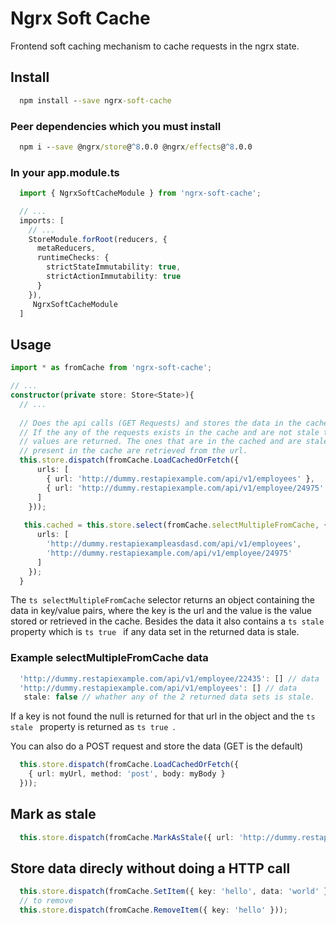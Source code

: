 # Ngrx Soft Cache 

Frontend soft caching mechanism to cache requests in the ngrx state.

## Install
```cmd
  npm install --save ngrx-soft-cache
```

### Peer dependencies which you must install
```cmd
  npm i --save @ngrx/store@^8.0.0 @ngrx/effects@^8.0.0
```
### In your app.module.ts
```ts
  import { NgrxSoftCacheModule } from 'ngrx-soft-cache';

  // ...
  imports: [
    // ...
    StoreModule.forRoot(reducers, {
      metaReducers,
      runtimeChecks: {
        strictStateImmutability: true,
        strictActionImmutability: true
      }
    }),
     NgrxSoftCacheModule
  ]
```

## Usage
```ts
import * as fromCache from 'ngrx-soft-cache';

// ...
constructor(private store: Store<State>){
  // ...
  
  // Does the api calls (GET Requests) and stores the data in the cache.
  // If the any of the requests exists in the cache and are not stale then the cached
  // values are returned. The ones that are in the cached and are stale or are not
  // present in the cache are retrieved from the url.
  this.store.dispatch(fromCache.LoadCachedOrFetch({
      urls: [
        { url: 'http://dummy.restapiexample.com/api/v1/employees' },
        { url: 'http://dummy.restapiexample.com/api/v1/employee/24975' },
      ]
    }));
   
   this.cached = this.store.select(fromCache.selectMultipleFromCache, {
      urls: [
        'http://dummy.restapiexampleasdasd.com/api/v1/employees',
        'http://dummy.restapiexample.com/api/v1/employee/24975'
      ]
    });
  }
```

The ```ts selectMultipleFromCache``` selector returns an object containing the data in key/value pairs,
where the key is the url and the value is the value stored or retrieved in the cache. Besides the data it
also contains a ```ts stale``` property which is ```ts true ``` if any data set in the returned data is stale.

### Example selectMultipleFromCache data
```ts 
  'http://dummy.restapiexample.com/api/v1/employee/22435': [] // data
  'http://dummy.restapiexample.com/api/v1/employees': [] // data
   stale: false // whather any of the 2 returned data sets is stale.
```
If a key is not found the null is returned for that url in the object and the ```ts stale ``` property
is returned as ```ts true ```.

You can also do a POST request and store the data (GET is the default)
```ts
  this.store.dispatch(fromCache.LoadCachedOrFetch({
    { url: myUrl, method: 'post', body: myBody }
  }));
```

## Mark as stale
```ts
  this.store.dispatch(fromCache.MarkAsStale({ url: 'http://dummy.restapiexample.com/api/v1/employees' });
```

## Store data direcly without doing a HTTP call
```ts
  this.store.dispatch(fromCache.SetItem({ key: 'hello', data: 'world' });
  // to remove
  this.store.dispatch(fromCache.RemoveItem({ key: 'hello' }));
 ```
